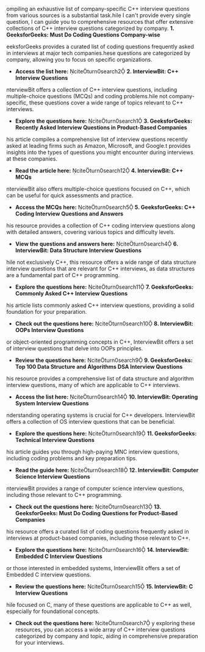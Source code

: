 ompiling an exhaustive list of company-specific C++ interview questions from various sources is a substantial task.hile I can't provide every single question, I can guide you to comprehensive resources that offer extensive collections of C++ interview questions categorized by company.
**1. GeeksforGeeks: Must Do Coding Questions Company-wise**

eeksforGeeks provides a curated list of coding questions frequently asked in interviews at major tech companies.hese questions are categorized by company, allowing you to focus on specific organizations.
- **Access the list here:** citeturn0search2
**2. InterviewBit: C++ Interview Questions**

nterviewBit offers a collection of C++ interview questions, including multiple-choice questions (MCQs) and coding problems.hile not company-specific, these questions cover a wide range of topics relevant to C++ interviews.
- **Explore the questions here:** citeturn0search1
**3. GeeksforGeeks: Recently Asked Interview Questions in Product-Based Companies**

his article compiles a comprehensive list of interview questions recently asked at leading firms such as Amazon, Microsoft, and Google.t provides insights into the types of questions you might encounter during interviews at these companies.
- **Read the article here:** citeturn0search12
**4. InterviewBit: C++ MCQs**

nterviewBit also offers multiple-choice questions focused on C++, which can be useful for quick assessments and practice.
- **Access the MCQs here:** citeturn0search5
**5. GeeksforGeeks: C++ Coding Interview Questions and Answers**

his resource provides a collection of C++ coding interview questions along with detailed answers, covering various topics and difficulty levels.
- **View the questions and answers here:** citeturn0search4
**6. InterviewBit: Data Structure Interview Questions**

hile not exclusively C++, this resource offers a wide range of data structure interview questions that are relevant for C++ interviews, as data structures are a fundamental part of C++ programming.
- **Explore the questions here:** citeturn0search11
**7. GeeksforGeeks: Commonly Asked C++ Interview Questions**

his article lists commonly asked C++ interview questions, providing a solid foundation for your preparation.
- **Check out the questions here:** citeturn0search10
**8. InterviewBit: OOPs Interview Questions**

or object-oriented programming concepts in C++, InterviewBit offers a set of interview questions that delve into OOPs principles.
- **Review the questions here:** citeturn0search9
**9. GeeksforGeeks: Top 100 Data Structure and Algorithms DSA Interview Questions**

his resource provides a comprehensive list of data structure and algorithm interview questions, many of which are applicable to C++ interviews.
- **Access the list here:** citeturn0search14
**10. InterviewBit: Operating System Interview Questions**

nderstanding operating systems is crucial for C++ developers. InterviewBit offers a collection of OS interview questions that can be beneficial.
- **Explore the questions here:** citeturn0search19
**11. GeeksforGeeks: Technical Interview Questions**

his article guides you through high-paying MNC interview questions, including coding problems and key preparation tips.
- **Read the guide here:** citeturn0search18
**12. InterviewBit: Computer Science Interview Questions**

nterviewBit provides a range of computer science interview questions, including those relevant to C++ programming.
- **Check out the questions here:** citeturn0search13
**13. GeeksforGeeks: Must Do Coding Questions for Product-Based Companies**

his resource offers a curated list of coding questions frequently asked in interviews at product-based companies, including those relevant to C++.
- **Explore the questions here:** citeturn0search16
**14. InterviewBit: Embedded C Interview Questions**

or those interested in embedded systems, InterviewBit offers a set of Embedded C interview questions.
- **Review the questions here:** citeturn0search15
**15. InterviewBit: C Interview Questions**

hile focused on C, many of these questions are applicable to C++ as well, especially for foundational concepts.
- **Check out the questions here:** citeturn0search7
y exploring these resources, you can access a wide array of C++ interview questions categorized by company and topic, aiding in comprehensive preparation for your interviews.
